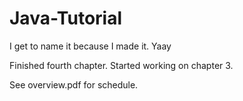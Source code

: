# Java-Tutorial
I get to name it because I made it. Yaay

Finished fourth chapter. Started working on chapter 3.

See overview.pdf for schedule.
